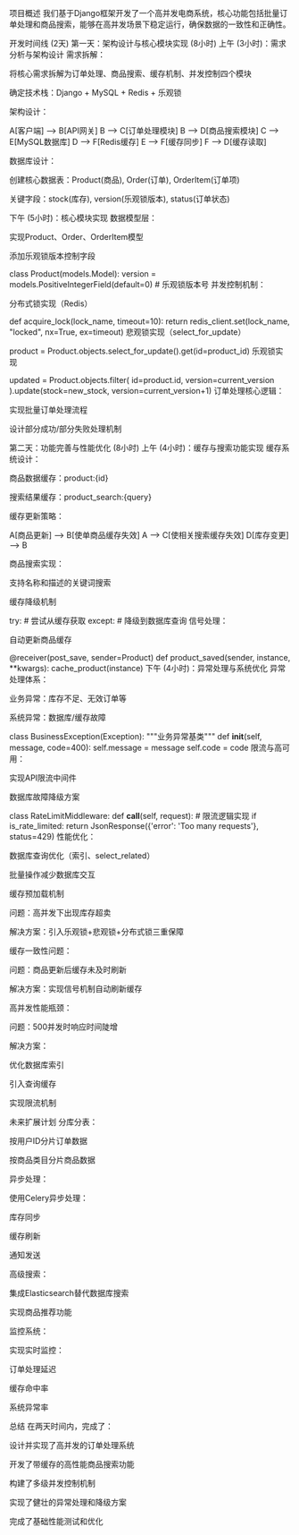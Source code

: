 项目概述
我们基于Django框架开发了一个高并发电商系统，核心功能包括批量订单处理和商品搜索，能够在高并发场景下稳定运行，确保数据的一致性和正确性。

开发时间线 (2天)
第一天：架构设计与核心模块实现 (8小时)
上午 (3小时)：需求分析与架构设计
需求拆解：

将核心需求拆解为订单处理、商品搜索、缓存机制、并发控制四个模块

确定技术栈：Django + MySQL + Redis + 乐观锁

架构设计：

A[客户端] --> B[API网关]
B --> C[订单处理模块]
B --> D[商品搜索模块]
C --> E[MySQL数据库]
D --> F[Redis缓存]
E --> F[缓存同步]
F --> D[缓存读取]


数据库设计：

创建核心数据表：Product(商品), Order(订单), OrderItem(订单项)

关键字段：stock(库存), version(乐观锁版本), status(订单状态)

下午 (5小时)：核心模块实现
数据模型层：

实现Product、Order、OrderItem模型

添加乐观锁版本控制字段

class Product(models.Model):
    version = models.PositiveIntegerField(default=0)  # 乐观锁版本号
并发控制机制：

分布式锁实现（Redis）

def acquire_lock(lock_name, timeout=10):
    return redis_client.set(lock_name, "locked", nx=True, ex=timeout)
悲观锁实现（select_for_update）

product = Product.objects.select_for_update().get(id=product_id)
乐观锁实现

updated = Product.objects.filter(
    id=product.id,
    version=current_version
).update(stock=new_stock, version=current_version+1)
订单处理核心逻辑：

实现批量订单处理流程

设计部分成功/部分失败处理机制

第二天：功能完善与性能优化 (8小时)
上午 (4小时)：缓存与搜索功能实现
缓存系统设计：

商品数据缓存：product:{id}

搜索结果缓存：product_search:{query}

缓存更新策略：

A[商品更新] --> B[使单商品缓存失效]
A --> C[使相关搜索缓存失效]
D[库存变更] --> B


商品搜索实现：

支持名称和描述的关键词搜索

缓存降级机制

try:
    # 尝试从缓存获取
except:
    # 降级到数据库查询
信号处理：

自动更新商品缓存

@receiver(post_save, sender=Product)
def product_saved(sender, instance, **kwargs):
    cache_product(instance)
下午 (4小时)：异常处理与系统优化
异常处理体系：

业务异常：库存不足、无效订单等

系统异常：数据库/缓存故障

class BusinessException(Exception):
    """业务异常基类"""
    def __init__(self, message, code=400):
        self.message = message
        self.code = code
限流与高可用：

实现API限流中间件

数据库故障降级方案

class RateLimitMiddleware:
    def __call__(self, request):
        # 限流逻辑实现
        if is_rate_limited:
            return JsonResponse({'error': 'Too many requests'}, status=429)
性能优化：

数据库查询优化（索引、select_related）

批量操作减少数据库交互

缓存预加载机制

问题：高并发下出现库存超卖

解决方案：引入乐观锁+悲观锁+分布式锁三重保障

缓存一致性问题：

问题：商品更新后缓存未及时刷新

解决方案：实现信号机制自动刷新缓存

高并发性能瓶颈：

问题：500并发时响应时间陡增

解决方案：

优化数据库索引

引入查询缓存

实现限流机制

未来扩展计划
分库分表：

按用户ID分片订单数据

按商品类目分片商品数据

异步处理：

使用Celery异步处理：

库存同步

缓存刷新

通知发送

高级搜索：

集成Elasticsearch替代数据库搜索

实现商品推荐功能

监控系统：

实现实时监控：

订单处理延迟

缓存命中率

系统异常率

总结
在两天时间内，完成了：

设计并实现了高并发的订单处理系统

开发了带缓存的高性能商品搜索功能

构建了多级并发控制机制

实现了健壮的异常处理和降级方案

完成了基础性能测试和优化
